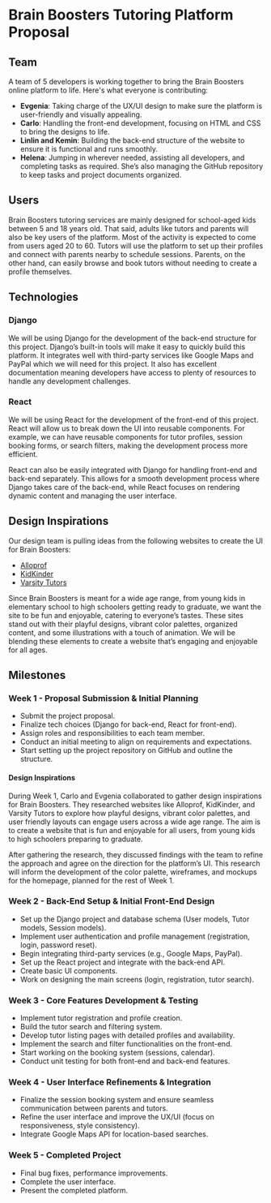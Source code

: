 # Brain Boosters Tutoring Platform Proposal

## Team
A team of 5 developers is working together to bring the Brain Boosters online platform to life. Here's what everyone is contributing:

- **Evgenia**: Taking charge of the UX/UI design to make sure the platform is user-friendly and visually appealing.
- **Carlo**: Handling the front-end development, focusing on HTML and CSS to bring the designs to life.
- **Linlin and Kemin**: Building the back-end structure of the website to ensure it is functional and runs smoothly.
- **Helena**: Jumping in wherever needed, assisting all developers, and completing tasks as required. She’s also managing the GitHub repository to keep tasks and project documents organized.

## Users
Brain Boosters tutoring services are mainly designed for school-aged kids between 5 and 18 years old. That said, adults like tutors and parents will also be key users of the platform. Most of the activity is expected to come from users aged 20 to 60. Tutors will use the platform to set up their profiles and connect with parents nearby to schedule sessions. Parents, on the other hand, can easily browse and book tutors without needing to create a profile themselves.

## Technologies

### Django
We will be using Django for the development of the back-end structure for this project. Django’s built-in tools will make it easy to quickly build this platform. It integrates well with third-party services like Google Maps and PayPal which we will need for this project. It also has excellent documentation meaning developers have access to plenty of resources to handle any development challenges.

### React
We will be using React for the development of the front-end of this project. React will allow us to break down the UI into reusable components. For example, we can have reusable components for tutor profiles, session booking forms, or search filters, making the development process more efficient.

React can also be easily integrated with Django for handling front-end and back-end separately. This allows for a smooth development process where Django takes care of the back-end, while React focuses on rendering dynamic content and managing the user interface.

## Design Inspirations

Our design team is pulling ideas from the following websites to create the UI for Brain Boosters:

- [Alloprof](https://www.alloprof.qc.ca/)  
- [KidKinder](https://technext.github.io/kidkinder/index.html)  
- [Varsity Tutors](https://www.varsitytutors.com/)  

Since Brain Boosters is meant for a wide age range, from young kids in elementary school to high schoolers getting ready to graduate, we want the site to be fun and enjoyable, catering to everyone’s tastes. These sites stand out with their playful designs, vibrant color palettes, organized content, and some illustrations with a touch of animation. We will be blending these elements to create a website that’s engaging and enjoyable for all ages.


## Milestones

### Week 1 - Proposal Submission & Initial Planning
- Submit the project proposal.
- Finalize tech choices (Django for back-end, React for front-end).
- Assign roles and responsibilities to each team member.
- Conduct an initial meeting to align on requirements and expectations.
- Start setting up the project repository on GitHub and outline the structure.

#### Design Inspirations
During Week 1, Carlo and Evgenia collaborated to gather design inspirations for Brain Boosters. They researched websites like Alloprof, KidKinder, and Varsity Tutors to explore how playful designs, vibrant color palettes, and user friendly layouts can engage users across a wide age range. The aim is to create a website that is fun and enjoyable for all users, from young kids to high schoolers preparing to graduate.

After gathering the research, they discussed findings with the team to refine the approach and agree on the direction for the platform’s UI. This research will inform the development of the color palette, wireframes, and mockups for the homepage, planned for the rest of Week 1.

### Week 2 - Back-End Setup & Initial Front-End Design
- Set up the Django project and database schema (User models, Tutor models, Session models).
- Implement user authentication and profile management (registration, login, password reset).
- Begin integrating third-party services (e.g., Google Maps, PayPal).
- Set up the React project and integrate with the back-end API.
- Create basic UI components.
- Work on designing the main screens (login, registration, tutor search).

### Week 3 - Core Features Development & Testing
- Implement tutor registration and profile creation.
- Build the tutor search and filtering system.
- Develop tutor listing pages with detailed profiles and availability.
- Implement the search and filter functionalities on the front-end.
- Start working on the booking system (sessions, calendar). 
- Conduct unit testing for both front-end and back-end features.

### Week 4 - User Interface Refinements & Integration
- Finalize the session booking system and ensure seamless communication between parents and tutors.
- Refine the user interface and improve the UX/UI (focus on responsiveness, style consistency).
- Integrate Google Maps API for location-based searches.

### Week 5 - Completed Project
- Final bug fixes, performance improvements.
- Complete the user interface.
- Present the completed platform.
